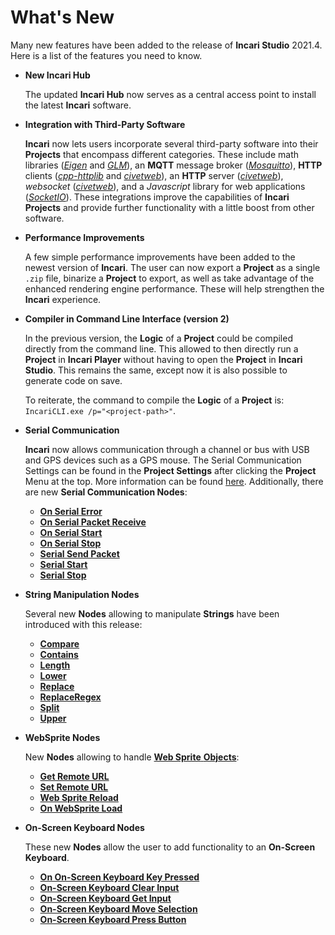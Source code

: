 # What's New

Many new features have been added to the release of **Incari Studio** 2021.4. Here is a list of the features you need to know.

* **New Incari Hub**
  
    The updated **Incari Hub** now serves as a central access point to install the latest **Incari** software.

* **Integration with Third-Party Software**
  
    **Incari** now lets users incorporate several third-party software into their **Projects** that encompass different categories. These include math libraries ([*Eigen*](https://eigen.tuxfamily.org/index.php?title=Main_Page) and [*GLM*](https://github.com/g-truc/glm)), an **MQTT** message broker ([*Mosquitto*](http://mosquitto.org/)), **HTTP** clients ([*cpp-httplib*](https://github.com/yhirose/cpp-httplib) and [*civetweb*](http://civetweb.github.io/civetweb/)), an **HTTP** server ([*civetweb*](http://civetweb.github.io/civetweb/)), *websocket* ([*civetweb*](http://civetweb.github.io/civetweb/)), and a *Javascript* library for web applications ([*SocketIO*](https://socket.io/)). These integrations improve the capabilities of **Incari Projects** and provide further functionality with a little boost from other software. 

* **Performance Improvements**
  
    A few simple performance improvements have been added to the newest version of **Incari**. The user can now export a **Project** as a single `.zip` file, binarize a **Project** to export, as well as take advantage of the enhanced rendering engine performance. These will help strengthen the **Incari** experience. 

* **Compiler in Command Line Interface \(version 2\)**

    In the previous version, the **Logic** of a **Project** could be compiled directly from the command line. This allowed to then directly run a **Project** in **Incari Player** without having to open the **Project** in **Incari Studio**. This remains the same, except now it is also possible to generate code on save. 

    To reiterate, the command to compile the **Logic** of a **Project** is: `IncariCLI.exe /p="<project-path>"`.

* **Serial Communication**
  
    **Incari** now allows communication through a channel or bus with USB and GPS devices such as a GPS mouse. The Serial Communication Settings can be found in the **Project Settings** after clicking the **Project** Menu at the top. More information can be found [here](https://docs.incari.com/2021.4/modules/project-settings#serial). Additionally, there are new **Serial Communication Nodes**:

    * [**On Serial Error**](../toolbox/communication/serial/events/onserialerror.md)
    * [**On Serial Packet Receive**](../toolbox/communication/serial/events/onserialpacketreceive.md) 
    * [**On Serial Start**](../toolbox/communication/serial/events/onserialstart.md)
    * [**On Serial Stop**](../toolbox/communication/serial/events/onserialstop.md)
    * [**Serial Send Packet**](../toolbox/communication/serial/serialsendpacket.md)
    * [**Serial Start**](../toolbox/communication/serial/serialstart.md)
    * [**Serial Stop**](../toolbox/communication/serial/serialstop.md)

* **String Manipulation Nodes**

    Several new **Nodes** allowing to manipulate **Strings** have been introduced with this release:

    * [**Compare**](../toolbox/string/compare.md)
    * [**Contains**](../toolbox/string/contains.md)
    * [**Length**](../toolbox/string/length.md)
    * [**Lower**](../toolbox/string/lower.md)
    * [**Replace**](../toolbox/string/replace.md)
    * [**ReplaceRegex**](../toolbox/string/replaceregex.md)
    * [**Split**](../toolbox/string/split.md)
    * [**Upper**](../toolbox/string/upper.md)

    
  
* **WebSprite Nodes**

    New **Nodes** allowing to handle [**Web Sprite** **Objects**](scene-objects/web-sprite.md):

    * [**Get Remote URL**](../toolbox/incari/websprite/get-remote-url.md)
    * [**Set Remote URL**](../toolbox/incari/websprite/set-remote-url.md)
    * [**Web Sprite Reload**](../toolbox/incari/websprite/web-sprite-reload.md)
    * [**On WebSprite Load**](../toolbox/events/websprite/on-websprite-load.md)

* **On-Screen Keyboard Nodes**
    
    These new **Nodes** allow the user to add functionality to an **On-Screen Keyboard**.

    * [**On On-Screen Keyboard Key Pressed**](../toolbox/events/on-screenkeyboard/ononscreenkeyboardpressed.md)
    * [**On-Screen Keyboard Clear Input**](../toolbox/incari/on-screenkeyboard/onscreenkeyboardclearinput.md)
    * [**On-Screen Keyboard Get Input**](../toolbox/incari/on-screenkeyboard/onscreenkeyboardgetinput.md)
    * [**On-Screen Keyboard Move Selection**](../toolbox/incari/on-screenkeyboard/onscreenkeyboardmoveselection.md)
    *  [**On-Screen Keyboard Press Button**](../toolbox/incari/on-screenkeyboard/onscreenkeyboardpressbutton.md)